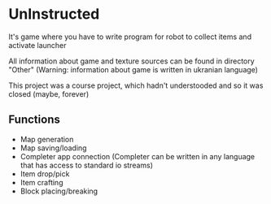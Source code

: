 # UnInstructed

It's game where you have to write program for robot to collect items and activate launcher

All information about game and texture sources can be found in directory "Other" (Warning: information about game is written in ukranian language)

This project was a course project, which hadn't understooded and so it was closed (maybe, forever)

## Functions

- Map generation
- Map saving/loading
- Completer app connection (Completer can be written in any language that has access to standard io streams)
- Item drop/pick
- Item crafting
- Block placing/breaking
